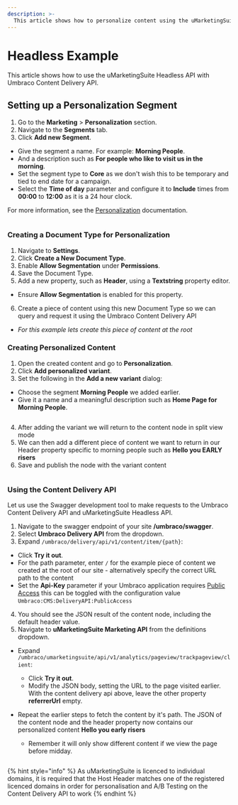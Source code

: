 ```yaml
---
description: >-
  This article shows how to personalize content using the uMarketingSuite Headless API and Umbraco’s Content Delivery API.
---
```


# Headless Example

This article shows how to use the uMarketingSuite Headless API with Umbraco Content Delivery API.

## Setting up a Personalization Segment

1. Go to the **Marketing** > **Personalization** section.
2. Navigate to the **Segments** tab.
3. Click **Add new Segment**.
  * Give the segment a name. For example: **Morning People**.
  * And a description such as **For people who like to visit us in the morning**.
  * Set the segment type to **Core** as we don't wish this to be temporary and tied to end date for a campaign.
  * Select the **Time of day** parameter and configure it to **Include** times from **00:00** to **12:00** as it is a 24 hour clock.

For more information, see the [Personalization](../personalization/README.md) documentation.

![]()

### Creating a Document Type for Personalization

1. Navigate to **Settings**.
2. Click **Create a New Document Type**.
3. Enable **Allow Segmentation** under **Permissions**.
4. Save the Document Type.
5. Add a new property, such as **Header**, using a **Textstring** property editor.

  * Ensure **Allow Segmentation** is enabled for this property.

6. Create a piece of content using this new Document Type so we can query and request it using the Umbraco Content Delivery API

  * _For this example lets create this piece of content at the root_

### Creating Personalized Content

1. Open the created content and go to **Personalization**.
2. Click **Add personalized variant**.
3. Set the following in the **Add a new variant** dialog:

  * Choose the segment **Morning People** we added earlier.
  * Give it a name and a meaningful description such as **Home Page for Morning People**.

![]()

4. After adding the variant we will return to the content node in split view mode
5. We can then add a different piece of content we want to return in our Header property specific to morning people such as **Hello you EARLY risers**
6. Save and publish the node with the variant content

![]()

### Using the Content Delivery API

Let us use the Swagger development tool to make requests to the Umbraco Content Delivery API and uMarketingSuite Headless API.

1. Navigate to the swagger endpoint of your site **/umbraco/swagger**.
2. Select **Umbraco Delivery API** from the dropdown.
3. Expand `/umbraco/delivery/api/v1/content/item/{path}`:

  * Click **Try it out**.
  * For the path parameter, enter `/` for the example piece of content we created at the root of our site - alternatively specify the correct URL path to the content
  * Set the **Api-Key** parameter if your Umbraco application requires [Public Access](https://docs.umbraco.com/umbraco-cms/reference/content-delivery-api#additional-configuration) this can be toggled with the configuration value `Umbraco:CMS:DeliveryAPI:PublicAccess`

4. You should see the JSON result of the content node, including the default header value.
5. Navigate to **uMarketingSuite Marketing API** from the definitions dropdown.
* Expand `/umbraco/umarketingsuite/api/v1/analytics/pageview/trackpageview/client`:

  * Click **Try it out**.
  * Modify the JSON body, setting the URL to the page visited earlier. With the content delivery api above, leave the other property **referrerUrl** empty.
* Repeat the earlier steps to fetch the content by it's path. The JSON of the content node and the header property now contains our personalized content **Hello you early risers**
  * Remember it will only show different content if we view the page before midday.

![]()

{% hint style="info" %}
As uMarketingSuite is licenced to individual domains, it is required that the Host Header matches one of the registered licenced domains in order for personalisation and A/B Testing on the Content Delivery API to work
{% endhint %}
